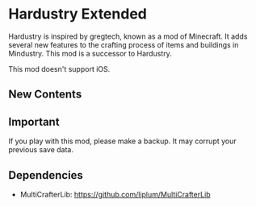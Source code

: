 # Hardustry Extended

Hardustry is inspired by gregtech, known as a mod of Minecraft. It adds several new features to the crafting process of items and buildings in Mindustry. This mod is a successor to Hardustry.

This mod doesn't support iOS.

## New Contents

## Important

If you play with this mod, please make a backup. It may corrupt your previous save data.

## Dependencies

- MultiCrafterLib: https://github.com/liplum/MultiCrafterLib
